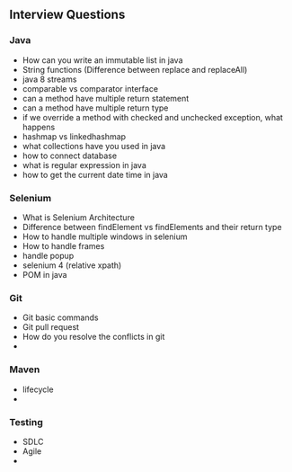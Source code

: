 ## Interview Questions
### Java
- How can you write an immutable list in java
- String functions (Difference between replace and replaceAll)
- java 8 streams
- comparable vs comparator interface
- can a method have multiple return statement
- can a method have multiple return type
- if we override a method with checked and unchecked exception, what happens
- hashmap vs linkedhashmap
- what collections have you used in java
- how to connect database
- what is regular expression in java 
- how to get the current date time in java

### Selenium
- What is Selenium Architecture
- Difference between findElement vs findElements and their return type
- How to handle multiple windows in selenium
- How to handle frames
- handle popup
- selenium 4 (relative xpath)
- POM in java

### 

### Git
- Git basic commands
- Git pull request 
- How do you resolve the conflicts in git
- 

### Maven
- lifecycle
- 

### Testing
- SDLC
- Agile
-  


